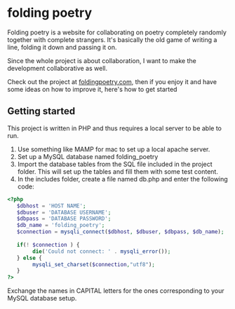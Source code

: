 # folding poetry

Folding poetry is a website for collaborating on poetry completely randomly together with complete strangers. It's basically the old game of writing a line, folding it down and passing it on. 

Since the whole project is about collaboration, I want to make the development collaborative as well.

Check out the project at [foldingpoetry.com](http://www.foldingpoetry.com), then if you enjoy it and have some ideas on how to improve it, here's how to get started

## Getting started
This project is written in PHP and thus requires a local server to be able to run. 
1. Use something like MAMP for mac to set up a local apache server. 
2. Set up a MySQL database named folding_poetry
3. Import the database tables from the SQL file included in the project folder. This will set up the tables and fill them with some test content.
4. In the includes folder, create a file named db.php and enter the following code:

```PHP
<?php
   $dbhost = 'HOST NAME';
   $dbuser = 'DATABASE USERNAME';
   $dbpass = 'DATABASE PASSWORD';
   $db_name = 'folding_poetry';
   $connection = mysqli_connect($dbhost, $dbuser, $dbpass, $db_name);
   
   if(! $connection ) {
     	die('Could not connect: ' . mysqli_error());
   } else {
   		mysqli_set_charset($connection,"utf8");
   }
?>
```
Exchange the names in CAPITAL letters for the ones corresponding to your MySQL database setup.


